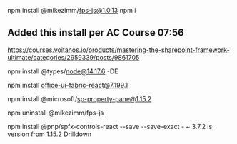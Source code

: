 

npm install @mikezimm/fps-js@1.0.13
npm i

## Added this install per AC Course 07:56
https://courses.voitanos.io/products/mastering-the-sharepoint-framework-ultimate/categories/2959339/posts/9861705

npm install @types/node@14.17.6 -DE

npm install office-ui-fabric-react@7.199.1

npm install @microsoft/sp-property-pane@1.15.2

npm uninstall @mikezimm/fps-js

npm install @pnp/spfx-controls-react --save --save-exact - ~ 3.7.2 is version from 1.15.2 Drilldown